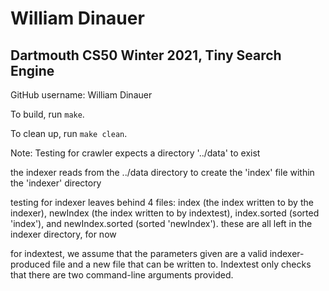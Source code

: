 # William Dinauer
## Dartmouth CS50 Winter 2021, Tiny Search Engine

GitHub username: William Dinauer

To build, run `make`.

To clean up, run `make clean`.

Note: Testing for crawler expects a directory '../data' to exist

the indexer reads from the ../data directory to create the 'index' file within the 'indexer' directory

testing for indexer leaves behind 4 files: index (the index written to by the indexer), newIndex (the index written to by indextest), 
index.sorted (sorted 'index'), and newIndex.sorted (sorted 'newIndex').
these are all left in the indexer directory, for now

for indextest, we assume that the parameters given are a valid indexer-produced file and a new file
that can be written to. Indextest only checks that there are two command-line arguments provided.

